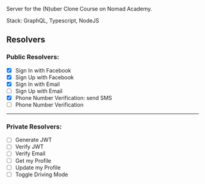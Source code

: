 Server for the (N)uber Clone Course on Nomad Academy.

Stack: GraphQL, Typescript, NodeJS

## Resolvers

### Public Resolvers:

- [x] Sign In with Facebook
- [x] Sign Up with Facebook
- [x] Sign In with Email
- [ ] Sign Up with Email
- [x] Phone Number Verification: send SMS
- [ ] Phone Number Verification

---

### Private Resolvers:

- [ ] Generate JWT
- [ ] Verify JWT
- [ ] Verify Email
- [ ] Get my Profile
- [ ] Update my Profile
- [ ] Toggle Driving Mode
